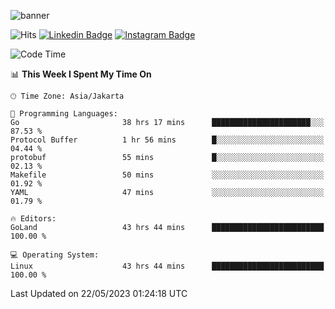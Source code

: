 ![banner](https://readme-typing-svg.herokuapp.com/?lines=Hello,+There!+👋;This+is+ryanbekhen....;Nice+to+meet+you!&center=false)

![Hits](https://hits.seeyoufarm.com/api/count/incr/badge.svg?url=https%3A%2F%2Fgithub.com%2Fryanbekhen%2Fhit-counter&count_bg=%2379C83D&title_bg=%23555555&icon=github.svg&icon_color=%23E7E7E7&title=Provile+views&edge_flat=true)
[![Linkedin Badge](https://img.shields.io/badge/-LinkedIn-0e76a8?style=flat-square&logo=Linkedin&logoColor=white)](https://linkedin.com/in/ryanbekhen)
[![Instagram Badge](https://img.shields.io/badge/-Instagram-e4405f?style=flat-square&logo=Instagram&logoColor=white)](https://instagram.com/ryanbekhen.dev/)

<!--START_SECTION:waka-->
![Code Time](http://img.shields.io/badge/Code%20Time-336%20hrs%206%20mins-blue)

📊 **This Week I Spent My Time On** 

```text
🕑︎ Time Zone: Asia/Jakarta

💬 Programming Languages: 
Go                       38 hrs 17 mins      ██████████████████████░░░   87.53 % 
Protocol Buffer          1 hr 56 mins        █░░░░░░░░░░░░░░░░░░░░░░░░   04.44 % 
protobuf                 55 mins             █░░░░░░░░░░░░░░░░░░░░░░░░   02.13 % 
Makefile                 50 mins             ░░░░░░░░░░░░░░░░░░░░░░░░░   01.92 % 
YAML                     47 mins             ░░░░░░░░░░░░░░░░░░░░░░░░░   01.79 % 

🔥 Editors: 
GoLand                   43 hrs 44 mins      █████████████████████████   100.00 % 

💻 Operating System: 
Linux                    43 hrs 44 mins      █████████████████████████   100.00 % 
```


 Last Updated on 22/05/2023 01:24:18 UTC
<!--END_SECTION:waka-->
